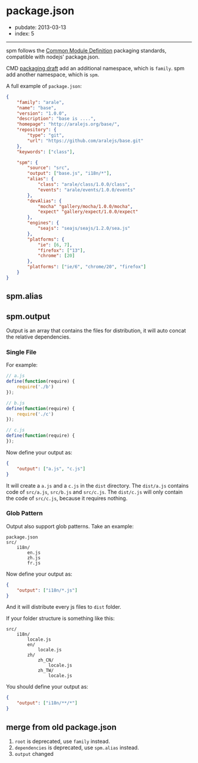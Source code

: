 # package.json

- pubdate: 2013-03-13
- index: 5

----------

spm follows the [Common Module Definition](https://github.com/spmjs/specification) packaging standards, compatible with nodejs' package.json.

CMD [packaging draft](https://github.com/spmjs/specification/blob/master/draft/package.md) add an additional namespace, which is `family`. spm add another namespace, which is `spm`.

A full example of `package.json`:

```json
{
    "family": "arale",
    "name": "base",
    "version": "1.0.0",
    "description": "base is ....",
    "homepage": "http://aralejs.org/base/",
    "repository": {
        "type": "git",
        "url": "https://github.com/aralejs/base.git"
    },
    "keywords": ["class"],

    "spm": {
        "source": "src",
        "output": ["base.js", "i18n/*"],
        "alias": {
            "class": "arale/class/1.0.0/class",
            "events": "arale/events/1.0.0/events"
        },
        "devAlias": {
            "mocha" "gallery/mocha/1.0.0/mocha",
            "expect" "gallery/expect/1.0.0/expect"
        },
        "engines": {
            "seajs": "seajs/seajs/1.2.0/sea.js"
        },
        "platforms": {
            "ie": [6, 7],
            "firefox": ["13"],
            "chrome": [20]
        },
        "platforms": ["ie/6", "chrome/20", "firefox"]
    }
}
```

## spm.alias


## spm.output

Output is an array that contains the files for distribution, it will auto concat the relative dependencies.

### Single File

For example:

```js
// a.js
define(function(require) {
    require('./b')
});

// b.js
define(function(require) {
    require('./c')
});

// c.js
define(function(require) {
});
```

Now define your output as:

```json
{
    "output": ["a.js", "c.js"]
}
```

It will create a `a.js` and a `c.js` in the `dist` directory. The `dist/a.js` contains code of `src/a.js`, `src/b.js` and `src/c.js`. The `dist/c.js` will only contain the code of `src/c.js`, because it requires nothing.


### Glob Pattern

Output also support glob patterns. Take an example:

```
package.json
src/
    i18n/
        en.js
        zh.js
        fr.js
```

Now define your output as:

```json
{
    "output": ["i18n/*.js"]
}
```

And it will distribute every js files to `dist` folder.

If your folder structure is something like this:

```
src/
    i18n/
        locale.js
        en/
            locale.js
        zh/
            zh_CN/
                locale.js
            zh_TW/
                locale.js
```

You should define your output as:

```json
{
    "output": ["i18n/**/*"]
}
```

## merge from old package.json

1. `root` is deprecated, use `family` instead.
2. `dependencies` is deprecated, use `spm.alias` instead.
3. `output` changed
